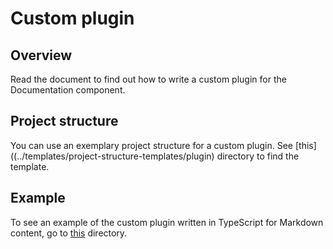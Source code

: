 # Custom plugin

## Overview

Read the document to find out how to write a custom plugin for the Documentation component.

## Project structure

You can use an exemplary project structure for a custom plugin. See [this]((../templates/project-structure-templates/plugin) directory to find the template.

## Example

To see an example of the custom plugin written in TypeScript for Markdown content, go to [this](../../packages/markdown-render-engine/src/plugins/tabs) directory.
